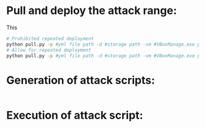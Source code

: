 # Pull and deploy the attack range: 
This 

```bash
# Prohibited repeated deployment
python pull.py -p #yml file path -d #storage path -vm #VBoxManage.exe path -nr
# Allow for repeated deployment
python pull.py -p #yml file path -d #storage path -vm #VBoxManage.exe path -r
```
# Generation of attack scripts: 


```bash
```
# Execution of attack script: 


```bash
```

